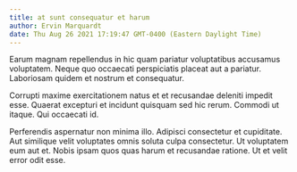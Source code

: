 ```yaml
---
title: at sunt consequatur et harum
author: Ervin Marquardt
date: Thu Aug 26 2021 17:19:47 GMT-0400 (Eastern Daylight Time)
---
```

Earum magnam repellendus in hic quam pariatur voluptatibus accusamus voluptatem. Neque quo occaecati perspiciatis placeat aut a pariatur. Laboriosam quidem et nostrum et consequatur.

 Corrupti maxime exercitationem natus et et recusandae deleniti impedit esse. Quaerat excepturi et incidunt quisquam sed hic rerum. Commodi ut itaque. Qui occaecati id.

 Perferendis aspernatur non minima illo. Adipisci consectetur et cupiditate. Aut similique velit voluptates omnis soluta culpa consectetur. Ut voluptatem eum aut et. Nobis ipsam quos quas harum et recusandae ratione. Ut et velit error odit esse.